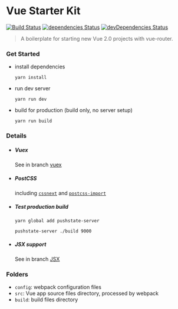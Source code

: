 # Vue Starter Kit
[![Build Status](https://travis-ci.org/xiaofan2406/vue-starter-kit.svg?branch=master)](https://travis-ci.org/xiaofan2406/vue-starter-kit) [![dependencies Status](https://david-dm.org/xiaofan2406/vue-starter-kit/status.svg)](https://david-dm.org/xiaofan2406/vue-starter-kit) [![devDependencies Status](https://david-dm.org/xiaofan2406/vue-starter-kit/dev-status.svg)](https://david-dm.org/xiaofan2406/vue-starter-kit?type=dev)
> A boilerplate for starting new Vue 2.0 projects with vue-router.


### Get Started
- install dependencies
  ```
  yarn install
  ```

- run dev server
  ```
  yarn run dev
  ```

- build for production (build only, no server setup)
  ```
  yarn run build
  ```


### Details
- ##### Vuex
  See in branch [vuex](https://github.com/xiaofan2406/vue-starter-kit/tree/vuex)

- ##### PostCSS
  including [`cssnext`](http://cssnext.io/) and [`postcss-import`](https://github.com/postcss/postcss-import)

- ##### Test production build
  ```
  yarn global add pushstate-server

  pushstate-server ./build 9000
  ```

- ##### JSX support
  See in branch [JSX](https://github.com/xiaofan2406/vue-starter-kit/tree/jsx)


### Folders
- `config`: webpack configuration files
- `src`: Vue app source files directory, processed by webpack
- `build`: build files directory
